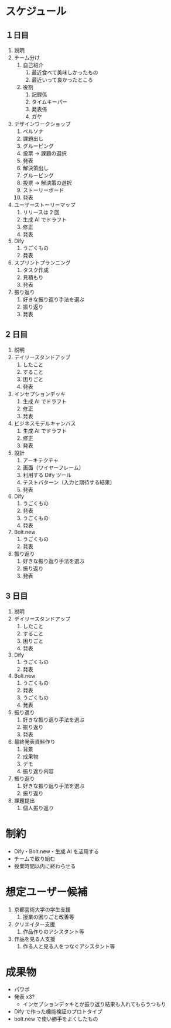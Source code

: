 # スケジュール

## １日目

1. 説明
2. チーム分け
   1. 自己紹介
      1. 最近食べて美味しかったもの
      2. 最近いって良かったところ
   2. 役割
      1. 記録係
      2. タイムキーパー
      3. 発表係
      4. ガヤ
3. デザインワークショップ
   1. ペルソナ
   2. 課題出し
   3. グルーピング
   4. 投票 → 課題の選択
   5. 発表
   6. 解決策出し
   7. グルーピング
   8. 投票 → 解決策の選択
   9. ストーリーボード
   10. 発表
4. ユーザーストーリーマップ
   1. リリースは 2 回
   2. 生成 AI でドラフト
   3. 修正
   4. 発表
5. Dify
   1. うごくもの
   2. 発表
6. スプリントプランニング
   1. タスク作成
   2. 見積もり
   3. 発表
7. 振り返り
   1. 好きな振り返り手法を選ぶ
   2. 振り返り
   3. 発表

## 2 日目

1. 説明
2. デイリースタンドアップ
   1. したこと
   2. すること
   3. 困りごと
   4. 発表
3. インセプションデッキ
   1. 生成 AI でドラフト
   2. 修正
   3. 発表
4. ビジネスモデルキャンバス
   1. 生成 AI でドラフト
   2. 修正
   3. 発表
5. 設計
   1. アーキテクチャ
   2. 画面（ワイヤーフレーム）
   3. 利用する Dify ツール
   4. テストパターン（入力と期待する結果）
   5. 発表
6. Dify
   1. うごくもの
   2. 発表
   3. うごくもの
   4. 発表
7. Bolt.new
   1. うごくもの
   2. 発表
8. 振り返り
   1. 好きな振り返り手法を選ぶ
   2. 振り返り
   3. 発表

## 3 日目

1. 説明
2. デイリースタンドアップ
   1. したこと
   2. すること
   3. 困りごと
   4. 発表
3. Dify
   1. うごくもの
   2. 発表
4. Bolt.new
   1. うごくもの
   2. 発表
   3. うごくもの
   4. 発表
5. 振り返り
   1. 好きな振り返り手法を選ぶ
   2. 振り返り
   3. 発表
6. 最終発表資料作り
   1. 背景
   2. 成果物
   3. デモ
   4. 振り返り内容
7. 振り返り
   1. 好きな振り返り手法を選ぶ
   2. 振り返り
8. 課題提出
   1. 個人振り返り

# 制約

- Dify・Bolt.new・生成 AI を活用する
- チームで取り組む
- 授業時間以内に終わらせる

# 想定ユーザー候補

1. 京都芸術大学の学生支援
   1. 授業の困りごと改善等
2. クリエイター支援
   1. 作品作りのアシスタント等
3. 作品を見る人支援
   1. 作る人と見る人をつなぐアシスタント等

# 成果物

- パワポ
- 発表 x3?
  - インセプションデッキとか振り返り結果も入れてもらうつもり
- Dify で作った機能検証のプロトタイプ
- bolt.new で使い勝手をよくしたもの
